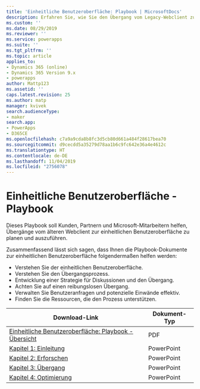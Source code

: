 ```yaml
---
title: 'Einheitliche Benutzeroberfläche: Playbook | MicrosoftDocs'
description: Erfahren Sie, wie Sie den Übergang vom Legacy-Webclient zur einheitlichen Benutzeroberfläche planen und durchführen können.
ms.custom: ''
ms.date: 08/29/2019
ms.reviewer: ''
ms.service: powerapps
ms.suite: ''
ms.tgt_pltfrm: ''
ms.topic: article
applies_to:
- Dynamics 365 (online)
- Dynamics 365 Version 9.x
- powerapps
author: Mattp123
ms.assetid: ''
caps.latest.revision: 25
ms.author: matp
manager: kvivek
search.audienceType:
- maker
search.app:
- PowerApps
- D365CE
ms.openlocfilehash: c7a9a9cda8b8fc3d5cb80d661a484f28617bea70
ms.sourcegitcommit: d9cecdd5a35279d78aa1b6c9fc642e36a4e4612c
ms.translationtype: HT
ms.contentlocale: de-DE
ms.lasthandoff: 11/04/2019
ms.locfileid: "2756078"
---
```

# <a name="unified-interface-playbook"></a>Einheitliche Benutzeroberfläche - Playbook

Dieses Playbook soll Kunden, Partnern und Microsoft-Mitarbeitern helfen, Übergänge vom älteren Webclient zur einheitlichen Benutzeroberfläche zu planen und auszuführen.

Zusammenfassend lässt sich sagen, dass Ihnen die Playbook-Dokumente zur einheitlichen Benutzeroberfläche folgendermaßen helfen werden:
- Verstehen Sie der einheitlichen Benutzeroberfläche. 
- Verstehen Sie den Übergangsprozess.
- Entwicklung einer Strategie für Diskussionen und den Übergang.
- Achten Sie auf einen reibungslosen Übergang.
- Verwalten Sie Benutzeranfragen und potenzielle Einwände effektiv.
- Finden Sie die Ressourcen, die den Prozess unterstützen.

|Download-Link  |Dokument-Typ  |
|---------|---------|
|[Einheitliche Benutzeroberfläche: Playbook - Übersicht](https://download.microsoft.com/download/A/F/3/AF3D45A7-4F38-41BE-8956-1DF7A4A5AFDB/dynamics365unifiedinterfaceplaybook.pdf)      |   PDF      |
|[Kapitel 1: Einleitung](https://download.microsoft.com/download/A/F/3/AF3D45A7-4F38-41BE-8956-1DF7A4A5AFDB/playbook-ch1-initiate.pptx)     |  PowerPoint       |
|[Kapitel 2: Erforschen](https://download.microsoft.com/download/A/F/3/AF3D45A7-4F38-41BE-8956-1DF7A4A5AFDB/playbook-ch-2-explore.pptx)     |  PowerPoint       |
| [Kapitel 3: Übergang](https://download.microsoft.com/download/A/F/3/AF3D45A7-4F38-41BE-8956-1DF7A4A5AFDB/playbook-ch3-transition.pptx)|  PowerPoint     |
| [Kapitel 4: Optimierung](https://download.microsoft.com/download/A/F/3/AF3D45A7-4F38-41BE-8956-1DF7A4A5AFDB/playbook-ch4-optimize.pptx)  | PowerPoint  |

